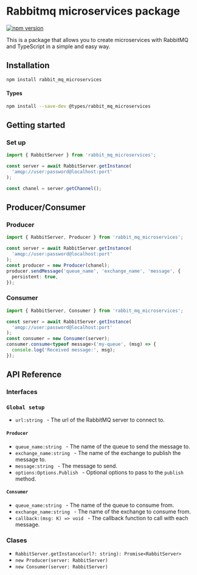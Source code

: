 # Rabbitmq microservices package

[![npm version](https://badge.fury.io/js/rabbit_mq_microservices.svg)](https://badge.fury.io/js/rabbit_mq_microservices)

This is a package that allows you to create microservices with RabbitMQ and TypeScript in a simple and easy way.


## Installation

```bash
npm install rabbit_mq_microservices
```

#### Types

```bash
npm install --save-dev @types/rabbit_mq_microservices
```

## Getting started

### Set up

```typescript
import { RabbitServer } from 'rabbit_mq_microservices';

const server = await RabbitServer.getInstance(
  'amqp://user:password@localhost:port'
);

const chanel = server.getChannel();
```

## Producer/Consumer

### Producer

```typescript
import { RabbitServer, Producer } from 'rabbit_mq_microservices';

const server = await RabbitServer.getInstance(
  'amqp://user:password@localhost:port'
);
const producer = new Producer(chanel);
producer.sendMessage('queue_name', 'exchange_name', 'message', {
  persistent: true,
});
```

### Consumer

```typescript
import { RabbitServer, Consumer } from 'rabbit_mq_microservices';

const server = await RabbitServer.getInstance(
  'amqp://user:password@localhost:port'
);
const consumer = new Consumer(server);
consumer.consume<typeof message>('my-queue', (msg) => {
  console.log('Received message:', msg);
});
```

## API Reference

### Interfaces

### `Global setup`

- `url:string ` - The url of the RabbitMQ server to connect to.

#### `Producer`

- `queue_name:string ` - The name of the queue to send the message to.
- `exchange_name:string ` - The name of the exchange to publish the message to.
- `message:string ` - The message to send.
- `options:Options.Publish ` - Optional options to pass to the `publish` method.

#### `Consumer`

- `queue_name:string ` - The name of the queue to consume from.
- `exchange_name:string ` - The name of the exchange to consume from.
- `callback:(msg: K) => void ` - The callback function to call with each message.

### Clases

- `RabbitServer.getInstance(url?: string): Promise<RabbitServer>`
- `new Producer(server: RabbitServer)`
- `new Consumer(server: RabbitServer)`
